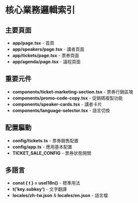 # 核心業務邏輯索引

## 主要頁面
- **app/page.tsx** - 首頁
- **app/speakers/page.tsx** - 講者頁面
- **app/tickets/page.tsx** - 票券頁面
- **app/agenda/page.tsx** - 議程頁面

## 重要元件
- **components/ticket-marketing-section.tsx** - 票券行銷區塊
- **components/promo-code-copy.tsx** - 促銷碼複製功能
- **components/speaker-cards.tsx** - 講者卡片
- **components/language-selector.tsx** - 語言切換

## 配置驅動
- **config/tickets.ts** - 票券銷售配置
- **config/app.ts** - 應用基本配置
- **TICKET_SALE_CONFIG** - 票券狀態開關

## 多語言
- **const { t } = useI18n()** - 標準用法
- **t('key.subkey')** - 文字翻譯
- **locales/zh-tw.json** & **locales/en.json** - 語言檔